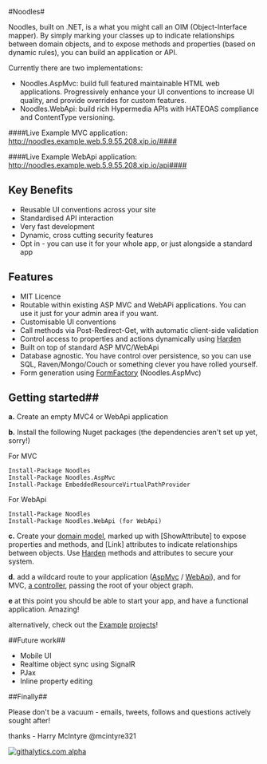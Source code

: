 #Noodles#

Noodles, built on .NET, is a what you might call an OIM (Object-Interface mapper). By simply marking your classes up to
indicate relationships between domain objects, and to expose methods and properties (based on dynamic rules), you can build an application or API.

Currently there are two implementations:

 - Noodles.AspMvc: build full featured maintainable HTML web applications. Progressively enhance your UI conventions to increase UI quality, and provide overrides for custom features.
 - Noodles.WebApi: build rich Hypermedia APIs with HATEOAS compliance and ContentType versioning.

####Live Example MVC application: http://noodles.example.web.5.9.55.208.xip.io/####

####Live Example WebApi application: http://noodles.example.web.5.9.55.208.xip.io/api####

## Key Benefits ##

 - Reusable UI conventions across your site
 - Standardised API interaction
 - Very fast development
 - Dynamic, cross cutting security features
 - Opt in - you can use it for your whole app, or just alongside a standard app

## Features ##

 * MIT Licence
 * Routable within existing ASP MVC and WebAPi applications. You can use it just for your admin area if you want.
 * Customisable UI conventions
 * Call methods via Post-Redirect-Get, with automatic client-side validation
 * Control access to properties and actions dynamically using [Harden][2]
 * Built on top of standard ASP MVC/WebApi
 * Database agnostic. You have control over persistence, so you can use SQL, Raven/Mongo/Couch or something clever you have rolled yourself.
 * Form generation using [FormFactory][10] (Noodles.AspMvc)

## Getting started##

**a.** Create an empty MVC4 or WebApi application

**b.** Install the following Nuget packages (the dependencies aren't set up yet, sorry!)

For MVC

    Install-Package Noodles
    Install-Package Noodles.AspMvc
    Install-Package EmbeddedResourceVirtualPathProvider
    
For WebApi

    Install-Package Noodles
    Install-Package Noodles.WebApi (for WebApi)

**c.** Create your [domain model][3], marked up with [ShowAttribute] to expose properties and methods, and [Link] attributes to indicate relationships between objects. Use [Harden][2] methods and attributes to secure your system.

**d.** add a wildcard route to your application ([AspMvc][4] / [WebApi][5]), and for MVC, [a controller][6], passing the root of your object graph.

**e** at this point you should be able to start your app, and have a functional application. Amazing!

alternatively, check out the [Example][8] [projects][9]!

##Future work##

 - Mobile UI
 - Realtime object sync using SignalR
 - PJax
 - Inline property editing

##Finally##

Please don't be a vacuum - emails, tweets, follows and questions actively sought after!

thanks - Harry McIntyre @mcintyre321

  [1]: https://github.com/mcintyre321/Harden
  [2]: https://github.com/mcintyre321/Harden
  [3]: https://github.com/mcintyre321/Noodles/blob/master/Noodles.Example.Domain/Application.cs
  [4]: https://github.com/mcintyre321/Noodles/blob/master/Noodles.Example.Web/Global.asax.cs
  [5]: https://github.com/mcintyre321/Noodles/blob/master/Noodles.Example.WebApi/Program.cs
  [6]: https://github.com/mcintyre321/Noodles/blob/master/Noodles.Example.Web/Controllers/NoodlesController.cs
  [7]: https://github.com/mcintyre321/Noodles/blob/master/Noodles.Example.Web/Views/Shared/_Layout.cshtml
  [8]: https://github.com/mcintyre321/Noodles/tree/master/Noodles.Example.Web
  [9]: https://github.com/mcintyre321/Noodles/tree/master/Noodles.Example.WebApi
  [10]: http://formfactory.apphb.com/
  
  [![githalytics.com alpha](https://cruel-carlota.pagodabox.com/caba06ced732280266dfe94e5b4de886 "githalytics.com")](http://githalytics.com/mcintyre321/Noodles)
